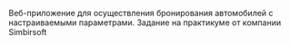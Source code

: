 Веб-приложение для осуществления бронирования автомобилей с настраиваемыми параметрами. 
Задание на практикуме от компании Simbirsoft
